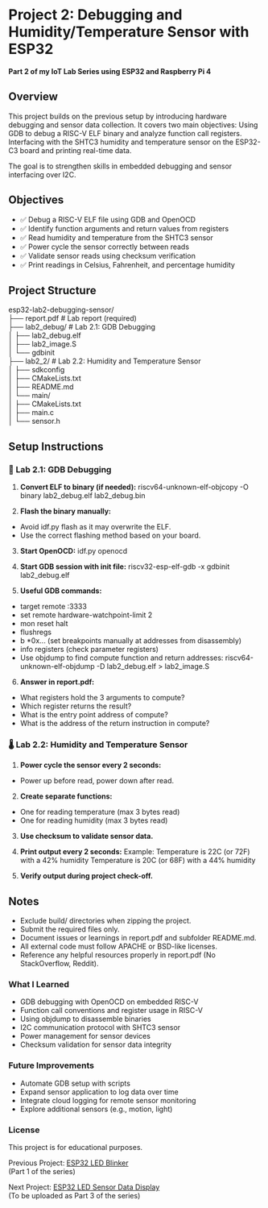 # Project 2: Debugging and Humidity/Temperature Sensor with ESP32

**Part 2 of my IoT Lab Series using ESP32 and Raspberry Pi 4**

## Overview

This project builds on the previous setup by introducing hardware debugging and sensor data collection.
It covers two main objectives:
Using GDB to debug a RISC-V ELF binary and analyze function call registers.
Interfacing with the SHTC3 humidity and temperature sensor on the ESP32-C3 board and printing real-time data.

The goal is to strengthen skills in embedded debugging and sensor interfacing over I2C.

## Objectives

- ✅ Debug a RISC-V ELF file using GDB and OpenOCD
- ✅ Identify function arguments and return values from registers
- ✅ Read humidity and temperature from the SHTC3 sensor
- ✅ Power cycle the sensor correctly between reads
- ✅ Validate sensor reads using checksum verification
- ✅ Print readings in Celsius, Fahrenheit, and percentage humidity

## Project Structure
esp32-lab2-debugging-sensor/  
├── report.pdf # Lab report (required)  
├── lab2_debug/ # Lab 2.1: GDB Debugging  
│ ├── lab2_debug.elf  
│ ├── lab2_image.S  
│ └── gdbinit  
├── lab2_2/ # Lab 2.2: Humidity and Temperature Sensor  
│ ├── sdkconfig  
│ ├── CMakeLists.txt  
│ ├── README.md  
│ └── main/  
│ ├── CMakeLists.txt  
│ ├── main.c  
│ └── sensor.h  


## Setup Instructions

### 🐞 Lab 2.1: GDB Debugging

1. **Convert ELF to binary (if needed):**
riscv64-unknown-elf-objcopy -O binary lab2_debug.elf lab2_debug.bin

2. **Flash the binary manually:**
- Avoid idf.py flash as it may overwrite the ELF.
- Use the correct flashing method based on your board.

3. **Start OpenOCD:**
idf.py openocd

4. **Start GDB session with init file:**
riscv32-esp-elf-gdb -x gdbinit lab2_debug.elf

5. **Useful GDB commands:**
- target remote :3333
- set remote hardware-watchpoint-limit 2
- mon reset halt
- flushregs
- b *0x... (set breakpoints manually at addresses from disassembly)
- info registers (check parameter registers)
- Use objdump to find compute function and return addresses:
riscv64-unknown-elf-objdump -D lab2_debug.elf > lab2_image.S

6. **Answer in report.pdf:**
- What registers hold the 3 arguments to compute?
- Which register returns the result?
- What is the entry point address of compute?
- What is the address of the return instruction in compute?

### 🌡️ Lab 2.2: Humidity and Temperature Sensor

1. **Power cycle the sensor every 2 seconds:**  
- Power up before read, power down after read.

2. **Create separate functions:**  
- One for reading temperature (max 3 bytes read)
- One for reading humidity (max 3 bytes read)

3. **Use checksum to validate sensor data.**

4. **Print output every 2 seconds:**
Example:
Temperature is 22C (or 72F) with a 42% humidity
Temperature is 20C (or 68F) with a 44% humidity

5. **Verify output during project check-off.**

## Notes
- Exclude build/ directories when zipping the project.
- Submit the required files only.
- Document issues or learnings in report.pdf and subfolder README.md.
- All external code must follow APACHE or BSD-like licenses.
- Reference any helpful resources properly in report.pdf (No StackOverflow, Reddit).

### What I Learned
- GDB debugging with OpenOCD on embedded RISC-V
- Function call conventions and register usage in RISC-V
- Using objdump to disassemble binaries
- I2C communication protocol with SHTC3 sensor
- Power management for sensor devices
- Checksum validation for sensor data integrity

### Future Improvements
- Automate GDB setup with scripts
- Expand sensor application to log data over time
- Integrate cloud logging for remote sensor monitoring
- Explore additional sensors (e.g., motion, light)

### License
This project is for educational purposes.

Previous Project: [ESP32 LED Blinker](https://github.com/Inhle-C/Project-1-esp32-pi4-iot-setup)  
(Part 1 of the series)

Next Project: [ESP32 LED Sensor Data Display](https://github.com/Inhle-C/Project-3-esp32-sensor-data-logger)  
(To be uploaded as Part 3 of the series)


